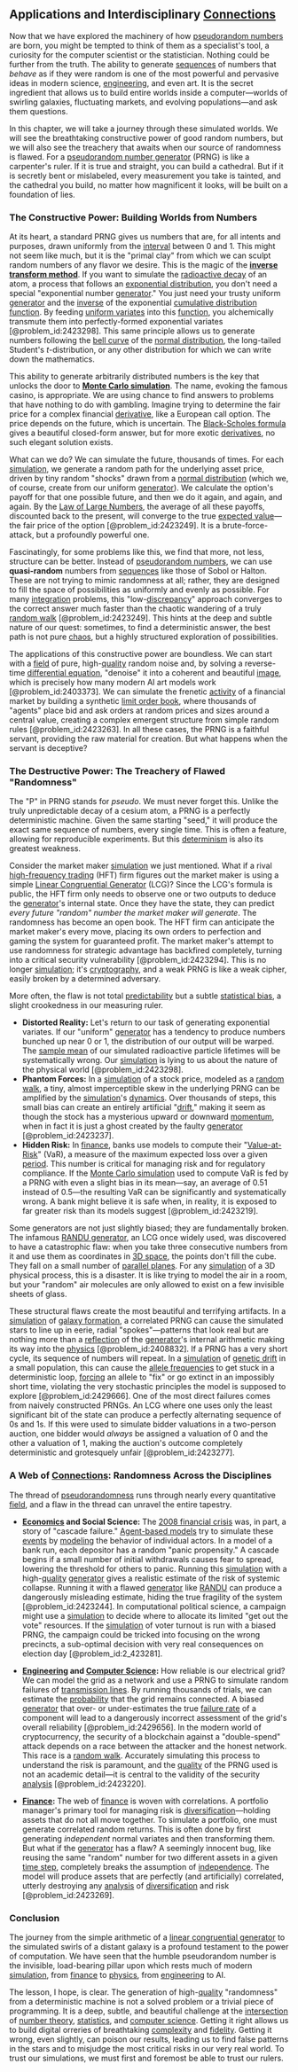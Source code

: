 ## Applications and Interdisciplinary [Connections](@article_id:193345)

Now that we have explored the machinery of how [pseudorandom numbers](@article_id:195933) are born, you might be tempted to think of them as a specialist's tool, a curiosity for the computer scientist or the statistician. Nothing could be further from the truth. The ability to generate [sequences](@article_id:270777) of numbers that *behave* as if they were random is one of the most powerful and pervasive ideas in modern science, [engineering](@article_id:275179), and even art. It is the secret ingredient that allows us to build entire worlds inside a computer—worlds of swirling galaxies, fluctuating markets, and evolving populations—and ask them questions.

In this chapter, we will take a journey through these simulated worlds. We will see the breathtaking constructive power of good random numbers, but we will also see the treachery that awaits when our source of randomness is flawed. For a [pseudorandom number generator](@article_id:145154) (PRNG) is like a carpenter's ruler. If it is true and straight, you can build a cathedral. But if it is secretly bent or mislabeled, every measurement you take is tainted, and the cathedral you build, no matter how magnificent it looks, will be built on a foundation of lies.

### The Constructive Power: Building Worlds from Numbers

At its heart, a standard PRNG gives us numbers that are, for all intents and purposes, drawn uniformly from the [interval](@article_id:158498) between 0 and 1. This might not seem like much, but it is the "primal clay" from which we can sculpt random numbers of any flavor we desire. This is the magic of the **[inverse transform method](@article_id:141201)**. If you want to simulate the [radioactive decay](@article_id:141661) of an atom, a process that follows an [exponential distribution](@article_id:273400), you don't need a special "exponential number [generator](@article_id:152213)." You just need your trusty uniform [generator](@article_id:152213) and the [inverse](@article_id:260340) of the exponential [cumulative distribution function](@article_id:142641). By feeding [uniform variates](@article_id:146927) into this [function](@article_id:141001), you alchemically transmute them into perfectly-formed exponential variates [@problem_id:2423298]. This same principle allows us to generate numbers following the [bell curve](@article_id:150323) of the [normal distribution](@article_id:136983), the long-tailed Student's $t$-distribution, or any other distribution for which we can write down the mathematics.

This ability to generate arbitrarily distributed numbers is the key that unlocks the door to **[Monte Carlo simulation](@article_id:135733)**. The name, evoking the famous casino, is appropriate. We are using chance to find answers to problems that have nothing to do with gambling. Imagine trying to determine the fair price for a complex financial [derivative](@article_id:157426), like a European call option. The price depends on the future, which is uncertain. The [Black-Scholes formula](@article_id:194407) gives a beautiful closed-form answer, but for more exotic [derivatives](@article_id:165970), no such elegant solution exists.

What can we do? We can simulate the future, thousands of times. For each [simulation](@article_id:140361), we generate a random path for the underlying asset price, driven by tiny random "shocks" drawn from a [normal distribution](@article_id:136983) (which we, of course, create from our uniform [generator](@article_id:152213)). We calculate the option's payoff for that one possible future, and then we do it again, and again, and again. By the [Law of Large Numbers](@article_id:140421), the average of all these payoffs, discounted back to the present, will converge to the true [expected value](@article_id:160628)—the fair price of the option [@problem_id:2423249]. It is a brute-force-attack, but a profoundly powerful one.

Fascinatingly, for some problems like this, we find that more, not less, structure can be better. Instead of [pseudorandom numbers](@article_id:195933), we can use **quasi-random** numbers from [sequences](@article_id:270777) like those of Sobol or Halton. These are not trying to mimic randomness at all; rather, they are designed to fill the space of possibilities as uniformly and evenly as possible. For many [integration](@article_id:158448) problems, this "low-[discrepancy](@article_id:261817)" approach converges to the correct answer much faster than the chaotic wandering of a truly [random walk](@article_id:142126) [@problem_id:2423249]. This hints at the deep and subtle nature of our quest: sometimes, to find a deterministic answer, the best path is not pure [chaos](@article_id:274809), but a highly structured exploration of possibilities.

The applications of this constructive power are boundless. We can start with a [field](@article_id:151652) of pure, high-[quality](@article_id:138232) random noise and, by solving a reverse-time [differential equation](@article_id:263690), "denoise" it into a coherent and beautiful [image](@article_id:151831), which is precisely how many modern AI art models work [@problem_id:2403373]. We can simulate the frenetic [activity](@article_id:149888) of a financial market by building a synthetic [limit order book](@article_id:142445), where thousands of "agents" place bid and ask orders at random prices and sizes around a central value, creating a complex emergent structure from simple random rules [@problem_id:2423263]. In all these cases, the PRNG is a faithful servant, providing the raw material for creation. But what happens when the servant is deceptive?

### The Destructive Power: The Treachery of Flawed "Randomness"

The "P" in PRNG stands for *pseudo*. We must never forget this. Unlike the truly unpredictable decay of a cesium atom, a PRNG is a perfectly deterministic machine. Given the same starting "seed," it will produce the exact same sequence of numbers, every single time. This is often a feature, allowing for reproducible experiments. But this [determinism](@article_id:158084) is also its greatest weakness.

Consider the market maker [simulation](@article_id:140361) we just mentioned. What if a rival [high-frequency trading](@article_id:136519) (HFT) firm figures out the market maker is using a simple [Linear Congruential Generator](@article_id:142600) (LCG)? Since the LCG's formula is public, the HFT firm only needs to observe one or two outputs to deduce the [generator](@article_id:152213)'s internal state. Once they have the state, they can predict *every future "random" number the market maker will generate*. The randomness has become an open book. The HFT firm can anticipate the market maker's every move, placing its own orders to perfection and gaming the system for guaranteed profit. The market maker's attempt to use randomness for strategic advantage has backfired completely, turning into a critical security vulnerability [@problem_id:2423294]. This is no longer [simulation](@article_id:140361); it's [cryptography](@article_id:138672), and a weak PRNG is like a weak cipher, easily broken by a determined adversary.

More often, the flaw is not total [predictability](@article_id:269596) but a subtle [statistical bias](@article_id:275324), a slight crookedness in our measuring ruler.
- **Distorted Reality:** Let's return to our task of generating exponential variates. If our "uniform" [generator](@article_id:152213) has a tendency to produce numbers bunched up near 0 or 1, the distribution of our output will be warped. The [sample mean](@article_id:168755) of our simulated radioactive particle lifetimes will be systematically wrong. Our [simulation](@article_id:140361) is lying to us about the nature of the physical world [@problem_id:2423298].
- **Phantom Forces:** In a [simulation](@article_id:140361) of a stock price, modeled as a [random walk](@article_id:142126), a tiny, almost imperceptible skew in the underlying PRNG can be amplified by the [simulation](@article_id:140361)'s [dynamics](@article_id:163910). Over thousands of steps, this small bias can create an entirely artificial "[drift](@article_id:268312)," making it seem as though the stock has a mysterious upward or downward [momentum](@article_id:138659), when in fact it is just a ghost created by the faulty [generator](@article_id:152213) [@problem_id:2423237].
- **Hidden Risk:** In [finance](@article_id:144433), banks use models to compute their "[Value-at-Risk](@article_id:143791)" (VaR), a measure of the maximum expected loss over a given [period](@article_id:169165). This number is critical for managing risk and for regulatory compliance. If the [Monte Carlo simulation](@article_id:135733) used to compute VaR is fed by a PRNG with even a slight bias in its mean—say, an average of $0.51$ instead of $0.5$—the resulting VaR can be significantly and systematically wrong. A bank might believe it is safe when, in reality, it is exposed to far greater risk than its models suggest [@problem_id:2423219].

Some generators are not just slightly biased; they are fundamentally broken. The infamous [RANDU generator](@article_id:175695), an LCG once widely used, was discovered to have a catastrophic flaw: when you take three consecutive numbers from it and use them as coordinates in [3D space](@article_id:174175), the points don't fill the cube. They fall on a small number of [parallel planes](@article_id:165425). For any [simulation](@article_id:140361) of a 3D physical process, this is a disaster. It is like trying to model the air in a room, but your "random" air molecules are only allowed to exist on a few invisible sheets of glass.

These structural flaws create the most beautiful and terrifying artifacts. In a [simulation](@article_id:140361) of [galaxy formation](@article_id:159627), a correlated PRNG can cause the simulated stars to line up in eerie, radial "spokes"—patterns that look real but are nothing more than a [reflection](@article_id:161616) of the [generator](@article_id:152213)'s internal arithmetic making its way into the [physics](@article_id:144980) [@problem_id:2408832]. If a PRNG has a very short cycle, its sequence of numbers will repeat. In a [simulation](@article_id:140361) of [genetic drift](@article_id:145100) in a small population, this can cause the [allele frequencies](@article_id:165426) to get stuck in a deterministic loop, [forcing](@article_id:149599) an allele to "fix" or go extinct in an impossibly short time, violating the very stochastic principles the model is supposed to explore [@problem_id:2429666]. One of the most direct failures comes from naively constructed PRNGs. An LCG where one uses only the least significant bit of the state can produce a perfectly alternating sequence of $0$s and $1$s. If this were used to simulate bidder valuations in a two-person auction, one bidder would *always* be assigned a valuation of $0$ and the other a valuation of $1$, making the auction's outcome completely deterministic and grotesquely unfair [@problem_id:2423277].

### A Web of [Connections](@article_id:193345): Randomness Across the Disciplines

The thread of [pseudorandomness](@article_id:264444) runs through nearly every quantitative [field](@article_id:151652), and a flaw in the thread can unravel the entire tapestry.

- **[Economics](@article_id:271560) and Social Science:** The [2008 financial crisis](@article_id:142694) was, in part, a story of "cascade failure." [Agent-based models](@article_id:183637) try to simulate these [events](@article_id:175929) by [modeling](@article_id:268079) the behavior of individual actors. In a model of a bank run, each depositor has a random "panic propensity." A cascade begins if a small number of initial withdrawals causes fear to spread, lowering the threshold for others to panic. Running this [simulation](@article_id:140361) with a high-[quality](@article_id:138232) [generator](@article_id:152213) gives a realistic estimate of the risk of systemic collapse. Running it with a flawed [generator](@article_id:152213) like [RANDU](@article_id:139650) can produce a dangerously misleading estimate, hiding the true fragility of the system [@problem_id:2423244]. In computational political science, a campaign might use a [simulation](@article_id:140361) to decide where to allocate its limited "get out the vote" resources. If the [simulation](@article_id:140361) of voter turnout is run with a biased PRNG, the campaign could be tricked into focusing on the wrong precincts, a sub-optimal decision with very real consequences on election day [@problem_id:2_423281].

- **[Engineering](@article_id:275179) and [Computer Science](@article_id:150299):** How reliable is our electrical grid? We can model the grid as a network and use a PRNG to simulate random failures of [transmission lines](@article_id:267561). By running thousands of trials, we can estimate the [probability](@article_id:263106) that the grid remains connected. A biased [generator](@article_id:152213) that over- or under-estimates the true [failure rate](@article_id:263879) of a component will lead to a dangerously incorrect assessment of the grid's overall reliability [@problem_id:2429656]. In the modern world of cryptocurrency, the security of a blockchain against a "double-spend" attack depends on a race between the attacker and the honest network. This race is a [random walk](@article_id:142126). Accurately simulating this process to understand the risk is paramount, and the [quality](@article_id:138232) of the PRNG used is not an academic detail—it is central to the validity of the security [analysis](@article_id:157812) [@problem_id:2423220].

- **[Finance](@article_id:144433):** The web of [finance](@article_id:144433) is woven with correlations. A portfolio manager's primary tool for managing risk is [diversification](@article_id:136700)—holding assets that do not all move together. To simulate a portfolio, one must generate correlated random returns. This is often done by first generating *independent* normal variates and then transforming them. But what if the [generator](@article_id:152213) has a flaw? A seemingly innocent bug, like reusing the same "random" number for two different assets in a given [time step](@article_id:136673), completely breaks the assumption of [independence](@article_id:187285). The model will produce assets that are perfectly (and artificially) correlated, utterly destroying any [analysis](@article_id:157812) of [diversification](@article_id:136700) and risk [@problem_id:2423269].

### Conclusion

The journey from the simple arithmetic of a [linear congruential generator](@article_id:142600) to the simulated swirls of a distant galaxy is a profound testament to the power of computation. We have seen that the humble pseudorandom number is the invisible, load-bearing pillar upon which rests much of modern [simulation](@article_id:140361), from [finance](@article_id:144433) to [physics](@article_id:144980), from [engineering](@article_id:275179) to AI.

The lesson, I hope, is clear. The generation of high-[quality](@article_id:138232) "randomness" from a deterministic machine is not a solved problem or a trivial piece of programming. It is a deep, subtle, and beautiful challenge at the [intersection](@article_id:159395) of [number theory](@article_id:138310), [statistics](@article_id:260282), and [computer science](@article_id:150299). Getting it right allows us to build digital orreries of breathtaking [complexity](@article_id:265609) and [fidelity](@article_id:145775). Getting it wrong, even slightly, can poison our results, leading us to find false patterns in the stars and to misjudge the most critical risks in our very real world. To trust our simulations, we must first and foremost be able to trust our rulers.
